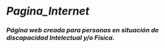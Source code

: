 # **_Pagina_Internet_**

### _Página web creada para personas en situación de discapacidad Intelectual y/o Física._
